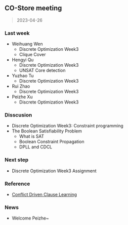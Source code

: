 ## CO-Store meeting

> 2023-04-26

### Last week

- Weihuang Wen
  - Discrete Optimization Week3
  - Clique Cover
- Hengyi Qu
  - Discrete Optimization Week3
  - UNSAT Core detection
- Yuzhao Tu
  - Discrete Optimization Week3
- Rui Zhao
  - Discrete Optimization Week3
- Peizhe Xu
  - Discrete Optimization Week3

### Disscusion

- Discrete Optimization Week3: Constraint programming
- The Boolean Satisfiability Problem
  - What is SAT
  - Boolean Constraint Propagation
  - DPLL and CDCL

### Next step

- Discrete Optimization Week3 Assignment

### Reference

- [Conflict Driven Clause Learning](https://cse442-17f.github.io/Conflict-Driven-Clause-Learning/)

### News

- Welcome Peizhe~